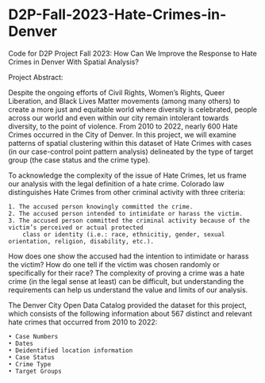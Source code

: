 # D2P-Fall-2023-Hate-Crimes-in-Denver
Code for D2P Project Fall 2023: How Can We Improve the Response to Hate Crimes in Denver With Spatial Analysis?

Project Abstract: 

Despite the ongoing efforts of Civil Rights, Women’s Rights, Queer Liberation, and Black Lives Matter movements
(among many others) to create a more just and equitable world where diversity is celebrated, people across our world
and even within our city remain intolerant towards diversity, to the point of violence. From 2010 to 2022, nearly
600 Hate Crimes occurred in the City of Denver. In this project, we will examine patterns of spatial clustering
within this dataset of Hate Crimes with cases (in our case-control point pattern analysis) delineated by the type of
target group (the case status and the crime type).

To acknowledge the complexity of the issue of Hate Crimes, let us frame our analysis with the legal definition
of a hate crime. Colorado law distinguishes Hate Crimes from other criminal activity with three criteria:

    1. The accused person knowingly committed the crime.
    2. The accused person intended to intimidate or harass the victim.
    3. The accused person committed the criminal activity because of the victim’s perceived or actual protected
        class or identity (i.e.: race, ethnicitiy, gender, sexual orientation, religion, disability, etc.).

How does one show the accused had the intention to intimidate or harass the victim? How do one tell if the
victim was chosen randomly or specifically for their race? The complexity of proving a crime was a hate crime (in
the legal sense at least) can be difficult, but understanding the requirements can help us understand the value and
limits of our analysis.

The Denver City Open Data Catalog provided the dataset for this project, which consists of the following
information about 567 distinct and relevant hate crimes that occurred from 2010 to 2022:
    
    • Case Numbers
    • Dates
    • Deidentified location information
    • Case Status
    • Crime Type
    • Target Groups
